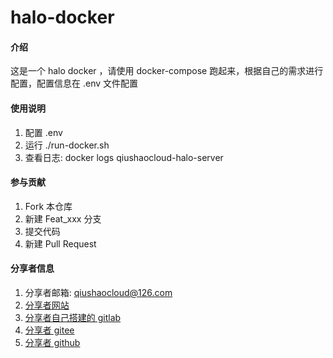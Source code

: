 # halo-docker

#### 介绍
这是一个 halo docker ，请使用 docker-compose 跑起来，根据自己的需求进行配置，配置信息在 .env 文件配置

#### 使用说明

1.  配置 .env
2.  运行 ./run-docker.sh
3.  查看日志: docker logs qiushaocloud-halo-server

#### 参与贡献

1.  Fork 本仓库
2.  新建 Feat_xxx 分支
3.  提交代码
4.  新建 Pull Request


#### 分享者信息

1. 分享者邮箱: qiushaocloud@126.com
2. [分享者网站](https://www.qiushaocloud.top)
3. [分享者自己搭建的 gitlab](https://www.qiushaocloud.top/gitlab/qiushaocloud) 
3. [分享者 gitee](https://gitee.com/qiushaocloud/dashboard/projects) 
3. [分享者 github](https://github.com/qiushaocloud?tab=repositories) 